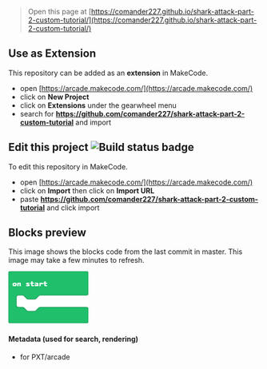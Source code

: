  


> Open this page at [https://comander227.github.io/shark-attack-part-2-custom-tutorial/](https://comander227.github.io/shark-attack-part-2-custom-tutorial/)

## Use as Extension

This repository can be added as an **extension** in MakeCode.

* open [https://arcade.makecode.com/](https://arcade.makecode.com/)
* click on **New Project**
* click on **Extensions** under the gearwheel menu
* search for **https://github.com/comander227/shark-attack-part-2-custom-tutorial** and import

## Edit this project ![Build status badge](https://github.com/comander227/shark-attack-part-2-custom-tutorial/workflows/MakeCode/badge.svg)

To edit this repository in MakeCode.

* open [https://arcade.makecode.com/](https://arcade.makecode.com/)
* click on **Import** then click on **Import URL**
* paste **https://github.com/comander227/shark-attack-part-2-custom-tutorial** and click import

## Blocks preview

This image shows the blocks code from the last commit in master.
This image may take a few minutes to refresh.

![A rendered view of the blocks](https://github.com/comander227/shark-attack-part-2-custom-tutorial/raw/master/.github/makecode/blocks.png)

#### Metadata (used for search, rendering)

* for PXT/arcade
<script src="https://makecode.com/gh-pages-embed.js"></script><script>makeCodeRender("{{ site.makecode.home_url }}", "{{ site.github.owner_name }}/{{ site.github.repository_name }}");</script>

